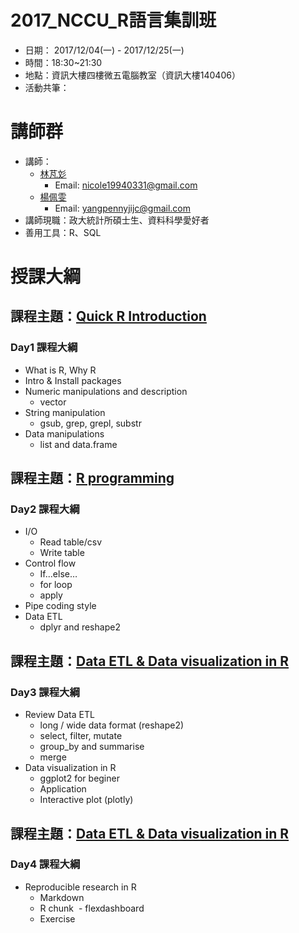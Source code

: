 # 2017_NCCU_R語言集訓班

- 日期： 2017/12/04(一) - 2017/12/25(一)
- 時間：18:30~21:30
- 地點：資訊大樓四樓微五電腦教室（資訊大樓140406）
- 活動共筆：

# 講師群

- 講師：
    + [林芃彣](https://www.linkedin.com/in/peng-wen-lin-309839153/)
        - Email: nicole19940331@gmail.com
    + [楊佩雯](https://www.linkedin.com/in/%E4%BD%A9%E9%9B%AF-%E6%A5%8A-950844b4/)
        - Email: yangpennyjijc@gmail.com   
- 講師現職：政大統計所碩士生、資料科學愛好者
- 善用工具：R、SQL

# 授課大綱

## 課程主題：[Quick R Introduction](https://pongponglin.github.io/2017NCCU_R/RBasic.html#1)

### Day1 課程大綱

- What is R, Why R
- Intro & Install packages
- Numeric manipulations and description
    + vector
- String manipulation
    + gsub, grep, grepl, substr
- Data manipulations
    + list and data.frame
    
## 課程主題：[R programming](https://pongponglin.github.io/2017NCCU_R/RProgramming.html)

### Day2 課程大綱
- I/O
  - Read table/csv 
  - Write table
- Control flow
  - If...else…
  - for loop
  - apply
- Pipe coding style
- Data ETL 
  - dplyr and reshape2
  
## 課程主題：[Data ETL & Data visualization in R]()

### Day3 課程大綱
- Review Data ETL
  - long / wide data format (reshape2)
  - select, filter, mutate
  - group_by and summarise
  - merge 
- Data visualization in R
  - ggplot2 for beginer
  - Application
  - Interactive plot (plotly)


## 課程主題：[Data ETL & Data visualization in R]()

### Day4 課程大綱
- Reproducible research in R
  - Markdown
  - R chunk
  - flexdashboard
  - Exercise
